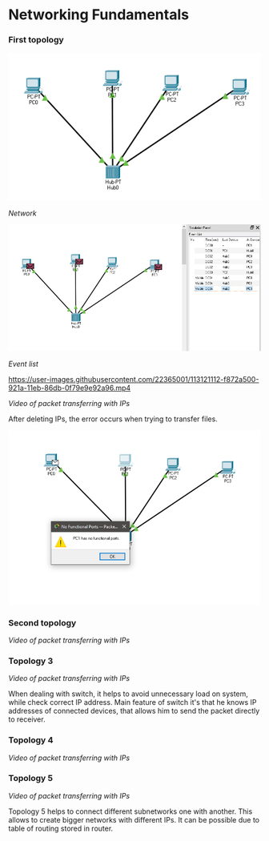 

# Networking Fundamentals

### First topology
![](images/Screenshot_1.png)

_Network_

![](images/Screenshot_2.png)

_Event list_


https://user-images.githubusercontent.com/22365001/113121112-f872a500-921a-11eb-86db-0f79e9e92a96.mp4

_Video of packet transferring with IPs_

After deleting IPs, the error occurs when trying to transfer files.

![](images/Screenshot_3.png)


### Second topology

_Video of packet transferring with IPs_



### Topology 3

_Video of packet transferring with IPs_

When dealing with switch, it helps to avoid unnecessary load on system,
while check correct IP address. Main feature of switch it's that he knows
IP addresses of connected devices, that allows him to send the packet
directly to receiver.


### Topology 4

_Video of packet transferring with IPs_


### Topology 5

_Video of packet transferring with IPs_

Topology 5 helps to connect different subnetworks one with another.
This allows to create bigger networks with different IPs.
It can be possible due to table of routing stored in router.